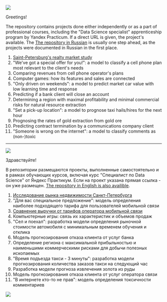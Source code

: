 <a id='link1'></a>
<a id='ENG'></a>
<a href="#RUS"><img src='https://img.shields.io/badge/ENG-RUS-green'></a>

Greetings!

The repository contains projects done either independently or as a part of professional courses,
including the "Data Science specialist" apprenticeship program by Yandex Practicum.
If a direct URL is given, the project's available.
The [The repository in Russian](https://github.com/idrv/portfolio-rus) is usually one step ahead,
as the projects were documented in Russian in the first place.

1. [Saint-Petersburg's realty market study](https://github.com/idrv/portfolio-eng/tree/main/Saint-PetersburgRealtyStudyEng)
2. "We've got a special offer for you!": a model to classify a cell phone plan most relevant to the client's needs
3. Comparing revenues from cell phone operator's plans
4. Computer games: how its features and sales are connected
5. "Only driven on weekends": a model to predict market car value with low learning time and response
6. Predicting if a bank client will close an account
7. Determining a region with maximal profitability and minimal commercial risks for natural resource extraction
8. "Set a pick-up location": a model to prognose taxi hails/hires for the next hour
9. Prognosing the rates of gold extraction from gold ore
10. Predicting contract termination by a communications company client
11. "Someone is wrong on the internet": a model to classify comments as (non-)toxic

---
<a id='RUS'></a>
<a id='link2'></a>
<a href="#ENG"><img src='https://img.shields.io/badge/RUS-ENG-green'></a>


Здравствуйте!

В репозитории размещаются проекты, выполненные самостоятельно и в рамках обучающих курсов, включая курс "Специалист по Data Science"
от Яндекс Практикум. Если на проект указана прямая ссылка - он уже размещен.
[The repository in English is also availible](https://github.com/idrv/portfolio-eng).

1. [Исследование рынка недвижимости Санкт-Петербурга](https://github.com/idrv/portfolio-rus/tree/main/Saint-PetersburgRealtyStudy)
2. "Для вас специальное предложение": модель определения наиболее подходящего тарифа для пользователей мобильной связи
3. [Сравнение выручки от тарифов оператора мобильной связи](https://github.com/idrv/portfolio-rus/blob/main/CompairingRevenuesCellPhonePlans/README.md)
4. Компьютерные игры: связь их характеристик и объемов продаж
5. "Сел и поехал": разработка модели определения рыночной стоимости автомобиля с минимальным временем обучения и отклика
6. Модель прогнозирования отказа клиента от услуг банка
7. Определение региона с максимальной прибыльностью и наименьшими коммерческими рисками для добычи полезных ископаемых
8. "Время подъезда такси - 3 минуты": разработка модели прогнозирования количества заказов такси на следующий час
9. Разработка модели прогноза извлечения золота из руды
10. Модель прогнозирования отказа клиента от услуг оператора связи
11. "В интернете кто-то не прав": модель определения токсичности комментариев

<a href="#link1"><img src='https://img.shields.io/badge/Back on top-&#x21A9-yellow'></a>

